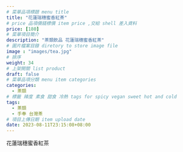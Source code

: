 ```yaml
---
# 菜單品項標題 menu title 
title: "花蓮瑞穗蜜香紅茶"
# price 品項價錢標價 item price ,交給 shell 差入資料
price: [180] 
# 菜單項目簡介 
description: "茶類飲品 花蓮瑞穗蜜香紅茶"
# 圖片檔案目錄 diretory to store image file
image : "images/tea.jpg"
# 排序
weight: 34 
# 上架開關 list product 
draft: false
# 菜單品項分類 menu item categories 
categories:
  - 茶類
# 標籤 辣度 素食 甜食 冷熱 tags for spicy vegan sweet hot and cold 
tags:
  - 茶類
  - 手奉 台灣茶
# 項目上傳日期 item upload date 
date: 2023-08-11T23:15:08+08:00
---
```


 花蓮瑞穗蜜香紅茶
